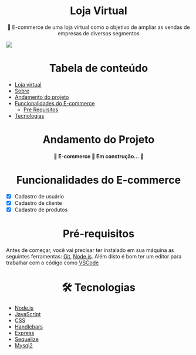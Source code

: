 <h1 align="center">Loja Virtual</h1>

<p align="center">🚀 E-commerce de uma loja virtual como o objetivo de ampliar as vendas de empresas de diversos segmentos</p>


<img src="https://img.shields.io/static/v1?label=Version&message=1.0&color=7159c1&style=for-the-badge&logo=ghost"/>

<h1 align="center">Tabela de conteúdo </h1>

<!--ts-->
   * [Loja virtual](#lojaVirtual)
   * [Sobre](#Sobre)
   * [Andamento do projeto](#andamento-do-projeto)
   * [Funcionalidades do E-commerce](funcionalidades)
      * [Pre Requisitos](#pre-requisitos)
   * [Tecnologias](#tecnologias)
<!--te-->

<h1 align="center">Andamento do Projeto </h1>

<h4 align="center"> 
	🚧  E-commerce 🚀 Em construção...  🚧
</h4>

<h1 align="center"> Funcionalidades do E-commerce </h1>

- [x] Cadastro de usuário
- [x] Cadastro de cliente
- [x] Cadastro de produtos

<h1 align="center"> Pré-requisitos </h1>

Antes de começar, você vai precisar ter instalado em sua máquina as seguintes ferramentas:
[Git](https://git-scm.com), [Node.js](https://nodejs.org/en/). 
Além disto é bom ter um editor para trabalhar com o código como [VSCode](https://code.visualstudio.com/)

<h1 align="center"> 🛠 Tecnologias </h1>

- [Node.js](https://nodejs.org/en/)
- [JavaScript](https://www.javascript.com/)
- [CSS](https://pt.wikipedia.org/wiki/Cascading_Style_Sheets)
- [Handlebars](https://handlebarsjs.com/)
- [Express](https://expressjs.com/pt-br/)
- [Sequelize](https://sequelize.org/)
- [Mysql2](https://www.npmjs.com/package/mysql2)


